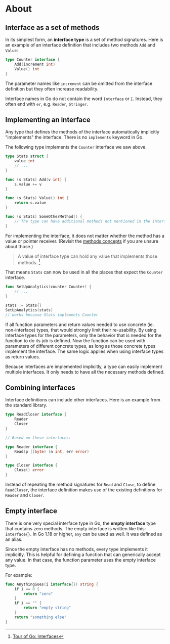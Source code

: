 # About

## Interface as a set of methods

In its simplest form, an **interface type** is a set of method signatures.
Here is an example of an interface definition that includes two methods `Add` and `Value`:

```go
type Counter interface {
    Add(increment int)
    Value() int
}
```

The parameter names like `increment` can be omitted from the interface definition but they often increase readability.

Interface names in Go do not contain the word `Interface` or `I`.
Instead, they often end with `er`, e.g. `Reader`, `Stringer`.

## Implementing an interface

Any type that defines the methods of the interface automatically implicitly "implements" the interface.
There is no `implements` keyword in Go.

The following type implements the `Counter` interface we saw above.

```go
type Stats struct {
    value int
    // ...
}

func (s Stats) Add(v int) {
    s.value += v
}

func (s Stats) Value() int {
    return s.value
}

func (s Stats) SomeOtherMethod() {
    // The type can have additional methods not mentioned in the interface.
}
```

For implementing the interface, it does not matter whether the method has a value or pointer receiver.
(Revisit the [methods concepts][concept-methods] if you are unsure about those.)

> A value of interface type can hold any value that implements those methods. [^1]

That means `Stats` can now be used in all the places that expect the `Counter` interface.

```go
func SetUpAnalytics(counter Counter) {
    // ...
}

stats := Stats{}
SetUpAnalytics(stats)
// works because Stats implements Counter
```

If all function parameters and return values needed to use concrete (ie. non-interface) types, that would strongly limit their re-usability.
By using interface types for the parameters, only the behavior that is needed for the function to do its job is defined.
Now the function can be used with parameters of different concrete types, as long as those concrete types implement the interface.
The same logic applies when using interface types as return values.

Because interfaces are implemented implicitly, a type can easily implement multiple interfaces.
It only needs to have all the necessary methods defined.

## Combining interfaces

Interface definitions can include other interfaces.
Here is an example from the standard library.

```go
type ReadCloser interface {
	Reader
	Closer
}

// Based on these interfaces:

type Reader interface {
	Read(p []byte) (n int, err error)
}

type Closer interface {
	Close() error
}
```

Instead of repeating the method signatures for `Read` and `Close`, to define `ReadCloser`, the interface definition makes use of the existing definitions for `Reader` and `Closer`.

## Empty interface

There is one very special interface type in Go, the **empty interface** type that contains zero methods.
The empty interface is written like this: `interface{}`.
In Go 1.18 or higher, `any` can be used as well. It was defined as an alias.

Since the empty interface has no methods, every type implements it implicitly.
This is helpful for defining a function that can generically accept any value.
In that case, the function parameter uses the empty interface type.

For example:

```go
func AnythingGoes(i interface{}) string {
    if i == 0 {
        return "zero"
    }
    if i == "" {
        return "empty string"
    }
    return "something else"
}
```

[^1]: [Tour of Go: Interfaces][tour-of-go-interfaces]

[concept-methods]: /tracks/go/concepts/methods
[tour-of-go-interfaces]: https://go.dev/tour/methods/9
